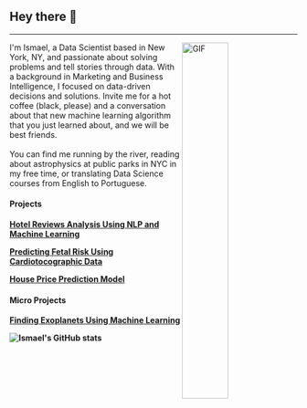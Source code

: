 ## Hey there 👋

------------


  <img align="right" alt="GIF" src="https://github.com/abhisheknaiidu/abhisheknaiidu/blob/master/code.gif?raw=true" width="40%" height="40%" />
I'm Ismael, a Data Scientist based in New York, NY, and passionate about solving problems and tell stories through data. With a background in Marketing and Business Intelligence, I focused on data-driven decisions and solutions.
Invite me for a hot coffee (black, please) and a conversation about that new machine learning algorithm that you just learned about, and we will be best friends.
<br><br>You can find me running by the river, reading about astrophysics at public parks in NYC in my free time, or translating Data Science courses from English to Portuguese.<b>

#### Projects
**[Hotel Reviews Analysis Using NLP and Machine Learning](https://github.com/ismael-araujo/Hotel-Reviews-Analysis-Using-NLP "Hotel Reviews Analysis Using NLP and Machine Learning")**

**[Predicting Fetal Risk Using Cardiotocographic Data](https://github.com/ismael-araujo/Predicting-House-Price "Predicting Fetal Risk Using Cardiotocographic Data")**

**[House Price Prediction Model](https://github.com/ismael-araujo/Predicting-House-Price "House Price Prediction Model")**

#### Micro Projects
**[Finding Exoplanets Using Machine Learning](https://github.com/Ismaeltrevi/finding_exoplanets_using_ML "Finding Exoplanets Using Machine Learning")**

![Ismael's GitHub stats](https://github-readme-stats.vercel.app/api?username=ismael-araujo&hide=issues&show_icons=true)

